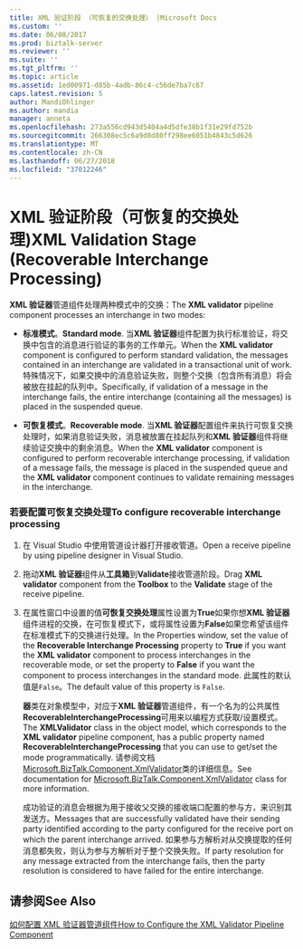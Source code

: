 ```yaml
---
title: XML 验证阶段 （可恢复的交换处理） |Microsoft Docs
ms.custom: ''
ms.date: 06/08/2017
ms.prod: biztalk-server
ms.reviewer: ''
ms.suite: ''
ms.tgt_pltfrm: ''
ms.topic: article
ms.assetid: 1ed00971-d85b-4adb-86c4-c56de7ba7c67
caps.latest.revision: 5
author: MandiOhlinger
ms.author: mandia
manager: anneta
ms.openlocfilehash: 273a556cd943d5404a4d5dfe38b1f31e29fd752b
ms.sourcegitcommit: 266308ec5c6a9d8d80ff298ee6051b4843c5d626
ms.translationtype: MT
ms.contentlocale: zh-CN
ms.lasthandoff: 06/27/2018
ms.locfileid: "37012246"
---
```

# <a name="xml-validation-stage-recoverable-interchange-processing"></a><span data-ttu-id="6d3f9-102">XML 验证阶段（可恢复的交换处理)</span><span class="sxs-lookup"><span data-stu-id="6d3f9-102">XML Validation Stage (Recoverable Interchange Processing)</span></span>
<span data-ttu-id="6d3f9-103">**XML 验证器**管道组件处理两种模式中的交换：</span><span class="sxs-lookup"><span data-stu-id="6d3f9-103">The **XML validator** pipeline component processes an interchange in two modes:</span></span>  
  
-   <span data-ttu-id="6d3f9-104">**标准模式**。</span><span class="sxs-lookup"><span data-stu-id="6d3f9-104">**Standard mode**.</span></span> <span data-ttu-id="6d3f9-105">当**XML 验证器**组件配置为执行标准验证，将交换中包含的消息进行验证的事务的工作单元。</span><span class="sxs-lookup"><span data-stu-id="6d3f9-105">When the **XML validator** component is configured to perform standard validation, the messages contained in an interchange are validated in a transactional unit of work.</span></span> <span data-ttu-id="6d3f9-106">特殊情况下，如果交换中的消息验证失败，则整个交换（包含所有消息）将会被放在挂起的队列中。</span><span class="sxs-lookup"><span data-stu-id="6d3f9-106">Specifically, if validation of a message in the interchange fails, the entire interchange (containing all the messages) is placed in the suspended queue.</span></span>  
  
-   <span data-ttu-id="6d3f9-107">**可恢复模式**。</span><span class="sxs-lookup"><span data-stu-id="6d3f9-107">**Recoverable mode**.</span></span> <span data-ttu-id="6d3f9-108">当**XML 验证器**配置组件来执行可恢复交换处理时，如果消息验证失败，消息被放置在挂起队列和**XML 验证器**组件将继续验证交换中的剩余消息。</span><span class="sxs-lookup"><span data-stu-id="6d3f9-108">When the **XML validator** component is configured to perform recoverable interchange processing, if validation of a message fails, the message is placed in the suspended queue and the **XML validator** component continues to validate remaining messages in the interchange.</span></span>  
  
### <a name="to-configure-recoverable-interchange-processing"></a><span data-ttu-id="6d3f9-109">若要配置可恢复交换处理</span><span class="sxs-lookup"><span data-stu-id="6d3f9-109">To configure recoverable interchange processing</span></span>  
  
1. <span data-ttu-id="6d3f9-110">在 Visual Studio 中使用管道设计器打开接收管道。</span><span class="sxs-lookup"><span data-stu-id="6d3f9-110">Open a receive pipeline by using pipeline designer in Visual Studio.</span></span>  
  
2. <span data-ttu-id="6d3f9-111">拖动**XML 验证器**组件从**工具箱**到**Validate**接收管道阶段。</span><span class="sxs-lookup"><span data-stu-id="6d3f9-111">Drag **XML validator** component from the **Toolbox** to the **Validate** stage of the receive pipeline.</span></span>  
  
3. <span data-ttu-id="6d3f9-112">在属性窗口中设置的值**可恢复交换处理**属性设置为**True**如果你想**XML 验证器**组件进程的交换，在可恢复模式下，或将属性设置为**False**如果您希望该组件在标准模式下的交换进行处理。</span><span class="sxs-lookup"><span data-stu-id="6d3f9-112">In the Properties window, set the value of the **Recoverable Interchange Processing** property to **True** if you want the **XML validator** component to process interchanges in the recoverable mode, or set the property to **False** if you want the component to process interchanges in the standard mode.</span></span> <span data-ttu-id="6d3f9-113">此属性的默认值是`False`。</span><span class="sxs-lookup"><span data-stu-id="6d3f9-113">The default value of this property is `False`.</span></span>  
  
   <span data-ttu-id="6d3f9-114">**器**类在对象模型中，对应于**XML 验证器**管道组件，有一个名为的公共属性**RecoverableInterchangeProcessing**可用来以编程方式获取/设置模式。</span><span class="sxs-lookup"><span data-stu-id="6d3f9-114">The **XMLValidator** class in the object model, which corresponds to the **XML validator** pipeline component, has a public property named **RecoverableInterchangeProcessing** that you can use to get/set the mode programmatically.</span></span> <span data-ttu-id="6d3f9-115">请参阅文档[Microsoft.BizTalk.Component.XmlValidator](http://msdn.microsoft.com/library/microsoft.biztalk.component.xmlvalidator.aspx)类的详细信息。</span><span class="sxs-lookup"><span data-stu-id="6d3f9-115">See documentation for [Microsoft.BizTalk.Component.XmlValidator](http://msdn.microsoft.com/library/microsoft.biztalk.component.xmlvalidator.aspx) class for more information.</span></span>  
  
   <span data-ttu-id="6d3f9-116">成功验证的消息会根据为用于接收父交换的接收端口配置的参与方，来识别其发送方。</span><span class="sxs-lookup"><span data-stu-id="6d3f9-116">Messages that are successfully validated have their sending party identified according to the party configured for the receive port on which the parent interchange arrived.</span></span> <span data-ttu-id="6d3f9-117">如果参与方解析对从交换提取的任何消息都失败，则认为参与方解析对于整个交换失败。</span><span class="sxs-lookup"><span data-stu-id="6d3f9-117">If party resolution for any message extracted from the interchange fails, then the party resolution is considered to have failed for the entire interchange.</span></span>  
  
## <a name="see-also"></a><span data-ttu-id="6d3f9-118">请参阅</span><span class="sxs-lookup"><span data-stu-id="6d3f9-118">See Also</span></span>  
 [<span data-ttu-id="6d3f9-119">如何配置 XML 验证器管道组件</span><span class="sxs-lookup"><span data-stu-id="6d3f9-119">How to Configure the XML Validator Pipeline Component</span></span>](../core/how-to-configure-the-xml-validator-pipeline-component.md)